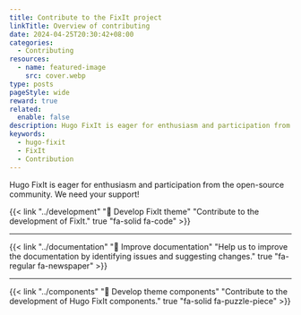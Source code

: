 ```yaml
---
title: Contribute to the FixIt project
linkTitle: Overview of contributing
date: 2024-04-25T20:30:42+08:00
categories:
  - Contributing
resources:
  - name: featured-image
    src: cover.webp
type: posts
pageStyle: wide
reward: true
related:
  enable: false
description: Hugo FixIt is eager for enthusiasm and participation from the open-source community. We need your support!
keywords: 
  - hugo-fixit
  - FixIt
  - Contribution
---
```


Hugo FixIt is eager for enthusiasm and participation from the open-source community. We need your support!

<!--more-->

{{< link "../development" "🔧 Develop FixIt theme" "Contribute to the development of FixIt." true "fa-solid fa-code" >}}

---

{{< link "../documentation" "📝 Improve documentation" "Help us to improve the documentation by identifying issues and suggesting changes." true "fa-regular fa-newspaper" >}}

---

{{< link "../components" "🧩 Develop theme components" "Contribute to the development of Hugo FixIt components." true "fa-solid fa-puzzle-piece" >}}
